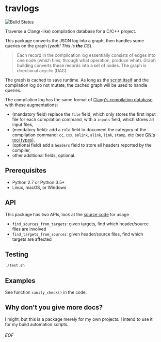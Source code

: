 # travlogs

[![Build Status](https://travis-ci.org/Leedehai/travlogs.svg?branch=master)](https://travis-ci.org/Leedehai/travlogs)

Traverse a Clang(-like) compilation database for a C/C++ project.

This package converts the JSON log into a graph, then handles some queries on the graph (*yeah! This is **the** CS*).

> Each record in the complication log essentially consists of edges into one node (which files, through what operation, produce what). Graph building converts these records into a set of nodes. The graph is directional acyclic (DAG).

The graph is cached to save runtime. As long as the [script itself](./travlogs.py) and the compilation log do not mutate, the cached graph will be used to handle queries.

The compilation log has the same format of [Clang's compilation database](https://clang.llvm.org/docs/JSONCompilationDatabase.html) with these augmentations:
- (mandatory field) replace the `file` field, which only stores the first input file for each compilation command, with a `inputs` field, which stores all input files,
- (mendatory field): add a `rule` field to document the category of the compilation command: `cc`, `cxx`, `solink`, `alink`, `link`, `stamp`, etc (see [GN's tool types](https://gn.googlesource.com/gn/+/master/docs/reference.md#tool-types)),
- (optional field) add a `headers` field to store all headers reported by the compiler,
- other additional fields, optional.

## Prerequisites

- Python 2.7 or Python 3.5+
- Linux, macOS, or Windows

## API

This package has two APIs, look at the [source code](./travlogs.py) for usage
- `find_sources_from_targets`: given targets, find which header/source files are involved
- `find_targets_from_sources`: given header/source files, find which targets are affected

## Testing

```bash
./test.sh
```

## Examples

See function `sanity_check()` in the code.

## Why don't you give more docs?
I might, but this is a package merely for my own projects. I intend to use it for my build automation scripts.

###### EOF

